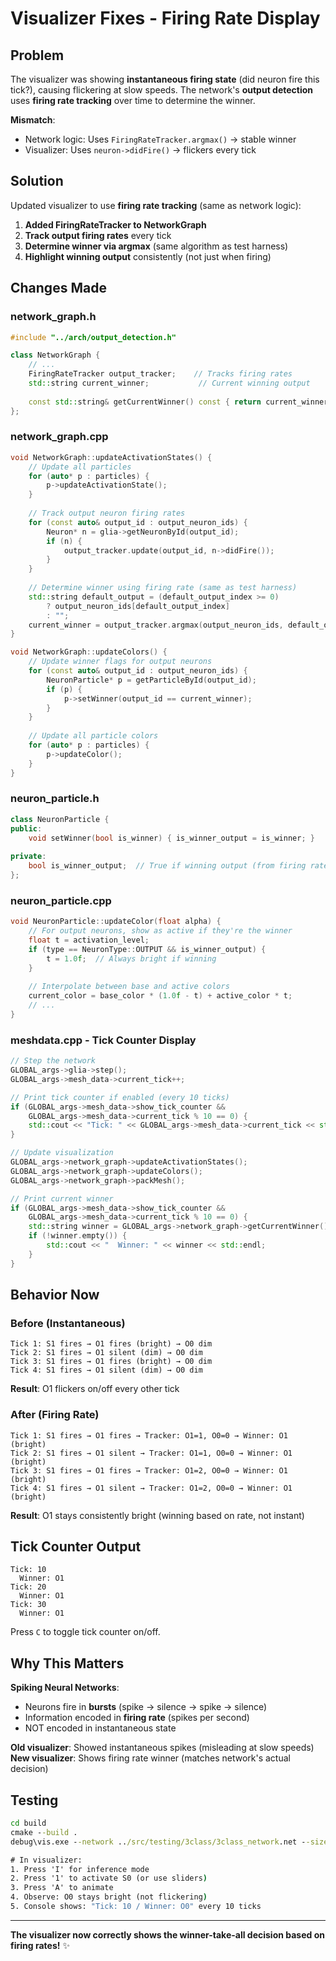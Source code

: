 # Visualizer Fixes - Firing Rate Display

## Problem

The visualizer was showing **instantaneous firing state** (did neuron fire this tick?), causing flickering at slow speeds. The network's **output detection** uses **firing rate tracking** over time to determine the winner.

**Mismatch**: 
- Network logic: Uses `FiringRateTracker.argmax()` → stable winner
- Visualizer: Uses `neuron->didFire()` → flickers every tick

## Solution

Updated visualizer to use **firing rate tracking** (same as network logic):

1. **Added FiringRateTracker to NetworkGraph**
2. **Track output firing rates** every tick
3. **Determine winner via argmax** (same algorithm as test harness)
4. **Highlight winning output** consistently (not just when firing)

## Changes Made

### network_graph.h
```cpp
#include "../arch/output_detection.h"

class NetworkGraph {
    // ...
    FiringRateTracker output_tracker;    // Tracks firing rates
    std::string current_winner;           // Current winning output
    
    const std::string& getCurrentWinner() const { return current_winner; }
};
```

### network_graph.cpp
```cpp
void NetworkGraph::updateActivationStates() {
    // Update all particles
    for (auto* p : particles) {
        p->updateActivationState();
    }
    
    // Track output neuron firing rates
    for (const auto& output_id : output_neuron_ids) {
        Neuron* n = glia->getNeuronById(output_id);
        if (n) {
            output_tracker.update(output_id, n->didFire());
        }
    }
    
    // Determine winner using firing rate (same as test harness)
    std::string default_output = (default_output_index >= 0) 
        ? output_neuron_ids[default_output_index] 
        : "";
    current_winner = output_tracker.argmax(output_neuron_ids, default_output, 0.01f);
}

void NetworkGraph::updateColors() {
    // Update winner flags for output neurons
    for (const auto& output_id : output_neuron_ids) {
        NeuronParticle* p = getParticleById(output_id);
        if (p) {
            p->setWinner(output_id == current_winner);
        }
    }
    
    // Update all particle colors
    for (auto* p : particles) {
        p->updateColor();
    }
}
```

### neuron_particle.h
```cpp
class NeuronParticle {
public:
    void setWinner(bool is_winner) { is_winner_output = is_winner; }
    
private:
    bool is_winner_output;  // True if winning output (from firing rate)
};
```

### neuron_particle.cpp
```cpp
void NeuronParticle::updateColor(float alpha) {
    // For output neurons, show as active if they're the winner
    float t = activation_level;
    if (type == NeuronType::OUTPUT && is_winner_output) {
        t = 1.0f;  // Always bright if winning
    }
    
    // Interpolate between base and active colors
    current_color = base_color * (1.0f - t) + active_color * t;
    // ...
}
```

### meshdata.cpp - Tick Counter Display
```cpp
// Step the network
GLOBAL_args->glia->step();
GLOBAL_args->mesh_data->current_tick++;

// Print tick counter if enabled (every 10 ticks)
if (GLOBAL_args->mesh_data->show_tick_counter && 
    GLOBAL_args->mesh_data->current_tick % 10 == 0) {
    std::cout << "Tick: " << GLOBAL_args->mesh_data->current_tick << std::endl;
}

// Update visualization
GLOBAL_args->network_graph->updateActivationStates();
GLOBAL_args->network_graph->updateColors();
GLOBAL_args->network_graph->packMesh();

// Print current winner
if (GLOBAL_args->mesh_data->show_tick_counter && 
    GLOBAL_args->mesh_data->current_tick % 10 == 0) {
    std::string winner = GLOBAL_args->network_graph->getCurrentWinner();
    if (!winner.empty()) {
        std::cout << "  Winner: " << winner << std::endl;
    }
}
```

## Behavior Now

### Before (Instantaneous)
```
Tick 1: S1 fires → O1 fires (bright) → O0 dim
Tick 2: S1 fires → O1 silent (dim) → O0 dim
Tick 3: S1 fires → O1 fires (bright) → O0 dim
Tick 4: S1 fires → O1 silent (dim) → O0 dim
```
**Result**: O1 flickers on/off every other tick

### After (Firing Rate)
```
Tick 1: S1 fires → O1 fires → Tracker: O1=1, O0=0 → Winner: O1 (bright)
Tick 2: S1 fires → O1 silent → Tracker: O1=1, O0=0 → Winner: O1 (bright)
Tick 3: S1 fires → O1 fires → Tracker: O1=2, O0=0 → Winner: O1 (bright)
Tick 4: S1 fires → O1 silent → Tracker: O1=2, O0=0 → Winner: O1 (bright)
```
**Result**: O1 stays consistently bright (winning based on rate, not instant)

## Tick Counter Output

```
Tick: 10
  Winner: O1
Tick: 20
  Winner: O1
Tick: 30
  Winner: O1
```

Press `C` to toggle tick counter on/off.

## Why This Matters

**Spiking Neural Networks**:
- Neurons fire in **bursts** (spike → silence → spike → silence)
- Information encoded in **firing rate** (spikes per second)
- NOT encoded in instantaneous state

**Old visualizer**: Showed instantaneous spikes (misleading at slow speeds)
**New visualizer**: Shows firing rate winner (matches network's actual decision)

## Testing

```cmd
cd build
cmake --build .
debug\vis.exe --network ../src/testing/3class/3class_network.net --size 1500 1500

# In visualizer:
1. Press 'I' for inference mode
2. Press '1' to activate S0 (or use sliders)
3. Press 'A' to animate
4. Observe: O0 stays bright (not flickering)
5. Console shows: "Tick: 10 / Winner: O0" every 10 ticks
```

---

**The visualizer now correctly shows the winner-take-all decision based on firing rates!** ✨
